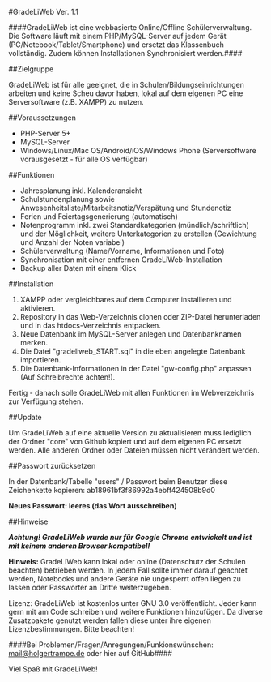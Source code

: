 #GradeLiWeb Ver. 1.1

####GradeLiWeb ist eine webbasierte Online/Offline Schülerverwaltung. Die Software läuft mit einem PHP/MySQL-Server auf jedem Gerät (PC/Notebook/Tablet/Smartphone) und ersetzt das Klassenbuch vollständig. Zudem können Installationen Synchronisiert werden.####

##Zielgruppe

GradeLiWeb ist für alle geeignet, die in Schulen/Bildungseinrichtungen arbeiten und keine Scheu davor haben, lokal auf dem eigenen PC eine Serversoftware (z.B. XAMPP) zu nutzen.

##Voraussetzungen

* PHP-Server 5+
* MySQL-Server
* Windows/Linux/Mac OS/Android/iOS/Windows Phone (Serversoftware vorausgesetzt - für alle OS verfügbar)

##Funktionen

* Jahresplanung inkl. Kalenderansicht
* Schulstundenplanung sowie Anwesenheitsliste/Mitarbeitsnotiz/Verspätung und Stundenotiz
* Ferien und Feiertagsgenerierung (automatisch)
* Notenprogramm inkl. zwei Standardkategorien (mündlich/schriftlich) und der Möglichkeit, weitere Unterkategorien zu erstellen (Gewichtung und Anzahl der Noten variabel)
* Schülerverwaltung (Name/Vorname, Informationen und Foto)
* Synchronisation mit einer entfernen GradeLiWeb-Installation
* Backup aller Daten mit einem Klick

##Installation

1. XAMPP oder vergleichbares auf dem Computer installieren und aktivieren.
2. Repository in das Web-Verzeichnis clonen oder ZIP-Datei herunterladen und in das htdocs-Verzeichnis entpacken.
3. Neue Datenbank im MySQL-Server anlegen und Datenbanknamen merken.
4. Die Datei "gradeliweb_START.sql" in die eben angelegte Datenbank importieren.
5. Die Datenbank-Informationen in der Datei "gw-config.php" anpassen (Auf Schreibrechte achten!).

Fertig - danach solle GradeLiWeb mit allen Funktionen im Webverzeichnis zur Verfügung stehen.

##Update

Um GradeLiWeb auf eine aktuelle Version zu aktualisieren muss lediglich der Ordner "core" von Github kopiert und auf dem eigenen PC ersetzt werden. Alle anderen Ordner oder Dateien müssen nicht verändert werden.

##Passwort zurücksetzen

In der Datenbank/Tabelle "users" / Passwort beim Benutzer diese Zeichenkette kopieren: ab18961bf3f86992a4ebff424508b9d0

**Neues Passwort: leeres (das Wort ausschreiben)**

##Hinweise

***Achtung! GradeLiWeb wurde nur für Google Chrome entwickelt und ist mit keinem anderen Browser kompatibel!***

**Hinweis:** GradeLiWeb kann lokal oder online (Datenschutz der Schulen beachten) betrieben werden. In jedem Fall sollte immer darauf geachtet werden, Notebooks und andere Geräte nie ungesperrt offen liegen zu lassen oder Passwörter an Dritte weiterzugeben.

Lizenz: GradeLiWeb ist kostenlos unter GNU 3.0 veröffentlicht. Jeder kann gern mit am Code schreiben und weitere Funktionen hinzufügen. Da diverse Zusatzpakete genutzt werden fallen diese unter ihre eigenen Lizenzbestimmungen. Bitte beachten!

####Bei Problemen/Fragen/Anregungen/Funkionswünschen: mail@holgertrampe.de oder hier auf GitHub####

Viel Spaß mit GradeLiWeb!